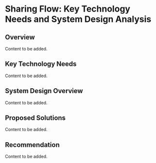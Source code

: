 # Sharing Flow: Key Technology Needs and System Design Analysis

## Overview

Content to be added.

## Key Technology Needs

Content to be added.

## System Design Overview

Content to be added.

## Proposed Solutions

Content to be added.

## Recommendation

Content to be added.
